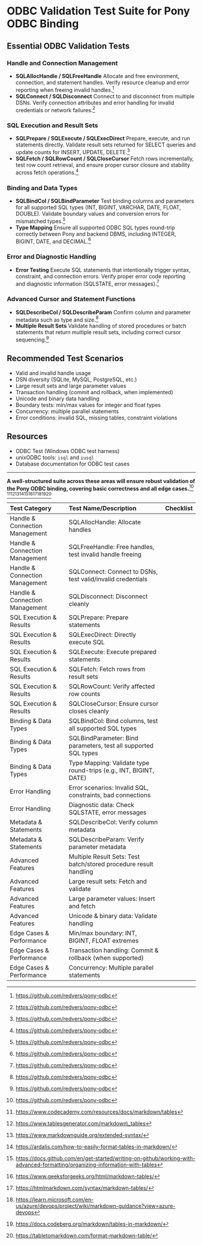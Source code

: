 # ODBC Validation Test Suite for Pony ODBC Binding

## Essential ODBC Validation Tests

### Handle and Connection Management

- **SQLAllocHandle / SQLFreeHandle**
Allocate and free environment, connection, and statement handles.
Verify resource cleanup and error reporting when freeing invalid handles.[^11]
- **SQLConnect / SQLDisconnect**
Connect to and disconnect from multiple DSNs.
Verify connection attributes and error handling for invalid credentials or network failures.[^11]

### SQL Execution and Result Sets

- **SQLPrepare / SQLExecute / SQLExecDirect**
Prepare, execute, and run statements directly.
Validate result sets returned for SELECT queries and update counts for INSERT, UPDATE, DELETE.[^11]
- **SQLFetch / SQLRowCount / SQLCloseCursor**
Fetch rows incrementally, test row count retrieval, and ensure proper cursor closure and stability across fetch operations.[^11]

### Binding and Data Types

- **SQLBindCol / SQLBindParameter**
Test binding columns and parameters for all supported SQL types (INT, BIGINT, VARCHAR, DATE, FLOAT, DOUBLE).
Validate boundary values and conversion errors for mismatched types.[^11]
- **Type Mapping**
Ensure all supported ODBC SQL types round-trip correctly between Pony and backend DBMS, including INTEGER, BIGINT, DATE, and DECIMAL.[^11]

### Error and Diagnostic Handling

- **Error Testing**
Execute SQL statements that intentionally trigger syntax, constraint, and connection errors.
Verify proper error code reporting and diagnostic information (SQLSTATE, error messages).[^11]

### Advanced Cursor and Statement Functions

- **SQLDescribeCol / SQLDescribeParam**
Confirm column and parameter metadata such as type and size.[^11]
- **Multiple Result Sets**
Validate handling of stored procedures or batch statements that return multiple result sets, including correct cursor sequencing.[^11]

## Recommended Test Scenarios

- Valid and invalid handle usage
- DSN diversity (SQLite, MySQL, PostgreSQL, etc.)
- Large result sets and large parameter values
- Transaction handling (commit and rollback, when implemented)
- Unicode and binary data handling
- Boundary tests: min/max values for integer and float types
- Concurrency: multiple parallel statements
- Error conditions: invalid SQL, missing tables, constraint violations

## Resources

- ODBC Test (Windows ODBC test harness)
- unixODBC tools: `isql` and `iusql`
- Database documentation for ODBC test cases

***

**A well-structured suite across these areas will ensure robust validation of the Pony ODBC binding, covering basic correctness and all edge cases.**[^11]
[^1][^10][^2][^3][^4][^5][^6][^7][^8][^9]

[^1]: https://www.codecademy.com/resources/docs/markdown/tables

[^2]: https://www.markdownguide.org/extended-syntax/

[^3]: https://ardalis.com/how-to-easily-format-tables-in-markdown/

[^4]: https://docs.github.com/en/get-started/writing-on-github/working-with-advanced-formatting/organizing-information-with-tables

[^5]: https://www.geeksforgeeks.org/html/markdown-tables/

[^6]: https://htmlmarkdown.com/syntax/markdown-tables/

[^7]: https://learn.microsoft.com/en-us/azure/devops/project/wiki/markdown-guidance?view=azure-devops

[^8]: https://docs.codeberg.org/markdown/tables-in-markdown/

[^9]: https://tabletomarkdown.com/format-markdown-table/

[^10]: https://www.tablesgenerator.com/markdown\_tables

[^11]: https://github.com/redvers/pony-odbc

| Test Category | Test Name/Description | Checklist |
| :-- | :-- | :--: |
| Handle \& Connection Management | SQLAllocHandle: Allocate handles |  |
| Handle \& Connection Management | SQLFreeHandle: Free handles, test invalid handle freeing |  |
| Handle \& Connection Management | SQLConnect: Connect to DSNs, test valid/invalid credentials |  |
| Handle \& Connection Management | SQLDisconnect: Disconnect cleanly |  |
| SQL Execution \& Results | SQLPrepare: Prepare statements |  |
| SQL Execution \& Results | SQLExecDirect: Directly execute SQL |  |
| SQL Execution \& Results | SQLExecute: Execute prepared statements |  |
| SQL Execution \& Results | SQLFetch: Fetch rows from result sets |  |
| SQL Execution \& Results | SQLRowCount: Verify affected row counts |  |
| SQL Execution \& Results | SQLCloseCursor: Ensure cursor closes cleanly |  |
| Binding \& Data Types | SQLBindCol: Bind columns, test all supported SQL types |  |
| Binding \& Data Types | SQLBindParameter: Bind parameters, test all supported SQL types |  |
| Binding \& Data Types | Type Mapping: Validate type round-trips (e.g., INT, BIGINT, DATE) |  |
| Error Handling | Error scenarios: Invalid SQL, constraints, bad connections |  |
| Error Handling | Diagnostic data: Check SQLSTATE, error messages |  |
| Metadata \& Statements | SQLDescribeCol: Verify column metadata |  |
| Metadata \& Statements | SQLDescribeParam: Verify parameter metadata |  |
| Advanced Features | Multiple Result Sets: Test batch/stored procedure result handling |  |
| Advanced Features | Large result sets: Fetch and validate |  |
| Advanced Features | Large parameter values: Insert and fetch |  |
| Advanced Features | Unicode \& binary data: Validate handling |  |
| Edge Cases \& Performance | Min/max boundary: INT, BIGINT, FLOAT extremes |  |
| Edge Cases \& Performance | Transaction handling: Commit \& rollback (when supported) |  |
| Edge Cases \& Performance | Concurrency: Multiple parallel statements |  |

